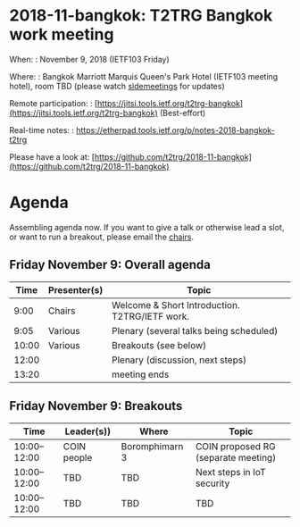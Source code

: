 # 2018-11-bangkok: T2TRG Bangkok work meeting

When:
: November 9, 2018 (IETF103 Friday)

Where: 
: Bangkok Marriott Marquis Queen's Park Hotel (IETF103 meeting
  hotel), room TBD (please watch [sidemeetings][] for updates)

[sidemeetings]: https://trac.ietf.org/trac/ietf/meeting/wiki/103sidemeetings#FRIDAY

Remote participation: 
: [https://jitsi.tools.ietf.org/t2trg-bangkok](https://jitsi.tools.ietf.org/t2trg-bangkok) (Best-effort)

Real-time notes: 
: <https://etherpad.tools.ietf.org/p/notes-2018-bangkok-t2trg>

<!-- Registration: [https://goo.gl/forms/Xu7ZGq7igzyDOf8U2](https://goo.gl/forms/Xu7ZGq7igzyDOf8U2) -->

Please have a look at: [https://github.com/t2trg/2018-11-bangkok](https://github.com/t2trg/2018-11-bangkok)

# Agenda

Assembling agenda now.  If you want to give a talk or otherwise lead a
slot, or want to run a breakout, please email the [chairs](mailto:t2trg-chairs@irtf.org).

## Friday November 9: Overall agenda

|  Time | Presenter(s) | Topic                                          |
|-------|--------------|------------------------------------------------|
|  9:00 | Chairs       | Welcome & Short Introduction. T2TRG/IETF work. |
|  9:05 | Various      | Plenary (several talks being scheduled)        |
| 10:00 | Various      | Breakouts (see below)                          |
| 12:00 |              | Plenary (discussion, next steps)               |
| 13:20 |              | meeting ends                                   |


## Friday November 9: Breakouts

|  Time | Leader(s))  | Where          | Topic                               |
|-------|-------------|----------------|-------------------------------------|
| 10:00–12:00 | COIN people | Boromphimarn 3 | COIN proposed RG (separate meeting) |
| 10:00–12:00 | TBD         | TBD            | Next steps in IoT security          |
| 10:00–12:00 | TBD         | TBD            | TBD                                 |

[coral]: https://tools.ietf.org/html/draft-hartke-t2trg-coral-05
[WISHI]: http://wishi.space/ "Work on IoT Semantic/Hypermedia Interoperability | wishi"
